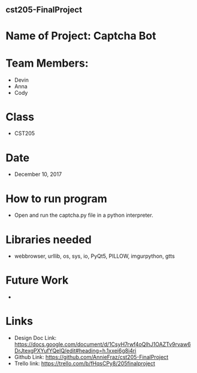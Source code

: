 ## cst205-FinalProject
# Name of Project: Captcha Bot
# Team Members: 
* Devin
* Anna
* Cody
#
# Class
* CST205 
#
# Date
* December 10, 2017
#
# How to run program
* Open and run the captcha.py file in a python interpreter.
#
# Libraries needed 
* webbrowser, urllib, os, sys, io, PyQt5, PILLOW, imgurpython, gtts
#
# Future Work
* 
#
# Links
* Design Doc Link: https://docs.google.com/document/d/1CsyH7rwf4oQlhJ1OAZTv9rvaw6DrJtexgPXYufYQelQ/edit#heading=h.1xxei6g8i4ri
* Github Link: https://github.com/AnnieFraz/cst205-FinalProject
* Trello link: https://trello.com/b/fHqsCPy8/205finalproject
